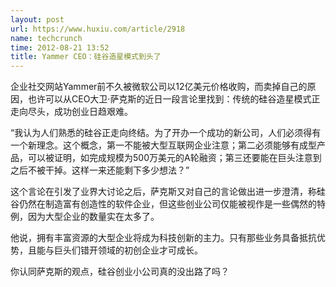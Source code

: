 ```yaml
---
layout: post
url: https://www.huxiu.com/article/2918
name: techcrunch
time: 2012-08-21 13:52
title: Yammer CEO：硅谷造星模式到头了
---
```

企业社交网站Yammer前不久被微软公司以12亿美元价格收购，而卖掉自己的原因，也许可以从CEO大卫·萨克斯的近日一段言论里找到：传统的硅谷造星模式正走向尽头，成功创业日趋艰难。

“我认为人们熟悉的硅谷正走向终结。为了开办一个成功的新公司，人们必须得有一个新理念。这个概念，第一不能被大型互联网企业注意；第二必须能够有成型产品，可以被证明，如完成规模为500万美元的A轮融资；第三还要能在巨头注意到之后不被干掉。这样一来还能剩下多少想法？”

这个言论在引发了业界大讨论之后，萨克斯又对自己的言论做出进一步澄清，称硅谷仍然在制造富有创造性的软件企业，但这些创业公司仅能被视作是一些偶然的特例，因为大型企业的数量实在太多了。

他说，拥有丰富资源的大型企业将成为科技创新的主力。只有那些业务具备抵抗优势，且能与巨头们错开领域的初创企业才可成长。

你认同萨克斯的观点，硅谷创业小公司真的没出路了吗？

